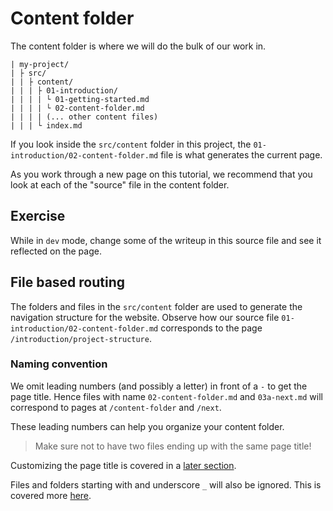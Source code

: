 # Content folder

The content folder is where we will do the bulk of our work in.

```
| my-project/
| ├ src/
| | ├ content/
| | | ├ 01-introduction/
| | | | └ 01-getting-started.md
| | | | └ 02-content-folder.md
| | | | (... other content files)
| | | └ index.md
```

If you look inside the `src/content` folder in this project, the
`01-introduction/02-content-folder.md` file is what generates the current page.

As you work through a new page on this tutorial, we recommend that you look at each of the "source" file in the content folder.

## Exercise

While in `dev` mode, change some of the writeup in this source file and see it reflected on the page.

## File based routing

The folders and files in the `src/content` folder are used to generate the navigation structure for
the website. Observe how our source file `01-introduction/02-content-folder.md` corresponds to the
page `/introduction/project-structure`.

### Naming convention

We omit leading numbers (and possibly a letter) in front of a `-` to get the page title. Hence files
with name `02-content-folder.md` and `03a-next.md` will correspond to pages at `/content-folder` and
`/next`.

These leading numbers can help you organize your content folder.

> Make sure not to have two files ending up with the same page title!

Customizing the page title is covered in a
[later section](/markdown/generating-pdf#More-about-Mathlified:-page-titles).

Files and folders starting with and underscore `_` will also be ignored. This is covered more [here](/under-the-hood/hiding-files).
